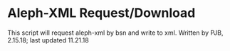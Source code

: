 # Aleph-XML Request/Download
This script will request aleph-xml by bsn and write to xml.
Written by PJB, 2.15.18; last updated 11.21.18
